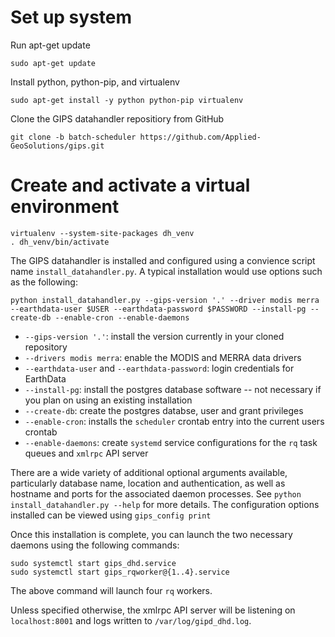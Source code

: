 # Set up system

Run apt-get update

`sudo apt-get update`

Install python, python-pip, and virtualenv 

```
sudo apt-get install -y python python-pip virtualenv
```

Clone the GIPS datahandler repositiory from GitHub

`git clone -b batch-scheduler https://github.com/Applied-GeoSolutions/gips.git`

# Create and activate a virtual environment

```
virtualenv --system-site-packages dh_venv
. dh_venv/bin/activate
```

The GIPS datahandler is installed and configured using a convience script name `install_datahandler.py`. A typical installation would use options such as the following:

```
python install_datahandler.py --gips-version '.' --driver modis merra --earthdata-user $USER --earthdata-password $PASSWORD --install-pg --create-db --enable-cron --enable-daemons
```


  * `--gips-version '.'`: install the version currently in your cloned repository
  * `--drivers modis merra`: enable the MODIS and MERRA data drivers
  * `--earthdata-user` and `--earthdata-password`: login credentials for EarthData
  * `--install-pg`: install the postgres database software -- not necessary if you plan on using an existing installation
  * `--create-db`: create the postgres databse, user and grant privileges
  * `--enable-cron`: installs the `scheduler` crontab entry into the current users crontab
  * `--enable-daemons`: create `systemd` service configurations for the `rq` task queues and `xmlrpc` API server

There are a wide variety of additional optional arguments available, particularly database name, location and authentication, as well as hostname and ports for the associated daemon processes. See `python install_datahandler.py --help` for more details. The configuration options installed can be viewed using `gips_config print`

Once this installation is complete, you can launch the two necessary daemons using the following commands:
```
sudo systemctl start gips_dhd.service
sudo systemctl start gips_rqworker@{1..4}.service
```
The above command will launch four `rq` workers.

Unless specified otherwise, the xmlrpc API server will be listening on `localhost:8001` and logs written to `/var/log/gipd_dhd.log`. 
